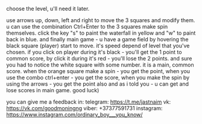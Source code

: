 choose the level, u'll need it later.

use arrows up, down, left and right to move the 3 squares and modify them.
u can use the combination Ctrl+Enter to the 3 squares make spin themselves.
click the key "s" to paint the waterfall in yellow and "w" to paint back in blue.
and finally main game - u have a game field by hovering the black square (player) start to move. it's speed depend of level that you've chosen. if you click on player during it's black - you'll get the 1 point to common score, by click it during it's red - you'll lose the 2 points.
and sure you had to notice the white square with some number. it is a main, common score. when the orange square make a spin - you get the point, when you use the combo ctrl+enter - you get the score, when you make the spin by using the arrows - you get the point also and as i told you - u can get and lose scores in main game.
good luck)


you can give me a feedback in:
telegram: https://t.me/jastnaim
vk: https://vk.com/goodmoningng
viber: +37377591731
instagram: https://www.instagram.com/ordinary_boy___you_know/
